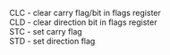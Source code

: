 CLC - clear carry flag/bit in flags register<br>
CLD - clear direction bit in flags register<br>
STC - set carry flag<br>
STD - set direction flag<br>